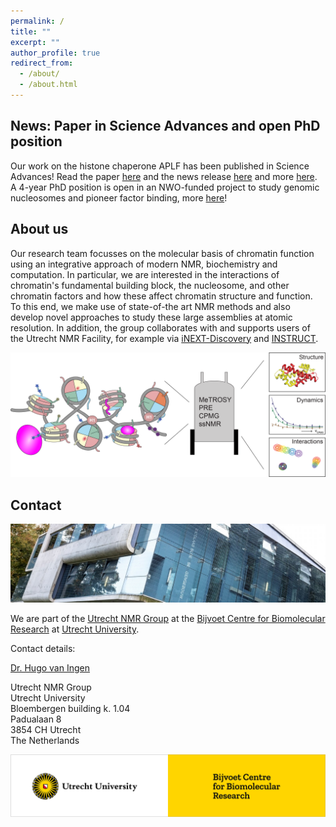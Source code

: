 ```yaml
---
permalink: /
title: ""
excerpt: ""
author_profile: true
redirect_from: 
  - /about/
  - /about.html
---
```


News: Paper in Science Advances and open PhD position
---------
Our work on the histone chaperone APLF has been published in Science Advances! Read the paper [here](https://www.science.org/doi/10.1126/sciadv.abo0517) and the news release [here](https://www.uu.nl/en/news/dna-mantle-repair-happens-in-one-rather-than-several-steps) and more [here](pages/publications.md).
A 4-year PhD position is open in an NWO-funded project to study genomic nucleosomes and pioneer factor binding, more [here](pages/team.md)!

About us
---------
Our research team focusses on the molecular basis of chromatin function using an integrative approach of modern NMR, biochemistry and computation.
In particular, we are interested in the interactions of chromatin's fundamental building block, the nucleosome, and other chromatin factors and how these affect chromatin structure and function.
To this end, we make use of state-of-the art NMR methods and also develop novel approaches to study these large assemblies at atomic resolution.
In addition, the group collaborates with and supports users of the Utrecht NMR Facility, for example via [iNEXT-Discovery](https://inext-discovery.eu/network/inext-d/home) and [INSTRUCT](https://instruct-eric.eu).

![chromatin and nucleosome interactions](/images/chromatin-NMR.png)

Contact
-------
![Nicolaas Bloembergen Building](/images/bloembergen.jpg)

We are part of the [Utrecht NMR Group](https://www.uu.nl/en/research/nmr) at the [Bijvoet Centre for Biomolecular Research](https://www.uu.nl/en/research/bijvoet-centre-for-biomolecular-research) at [Utrecht University](https://www.uu.nl/en).

Contact details:

[Dr. Hugo van Ingen](mailto:h.vaningen@uu.nl)

Utrecht NMR Group  
Utrecht University  
Bloembergen building k. 1.04  
Padualaan 8  
3854 CH Utrecht  
The Netherlands  

![Utrecht University Bijvoet Centre](/images/uu-bijvoet.png)